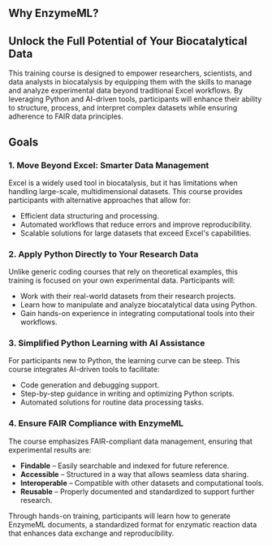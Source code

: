 ## Why EnzymeML?

## Unlock the Full Potential of Your Biocatalytical Data

This training course is designed to empower researchers, scientists, and data analysts in biocatalysis by equipping them with the skills to manage and analyze experimental data beyond traditional Excel workflows. By leveraging Python and AI-driven tools, participants will enhance their ability to structure, process, and interpret complex datasets while ensuring adherence to FAIR data principles.

## Goals

### 1. Move Beyond Excel: Smarter Data Management

Excel is a widely used tool in biocatalysis, but it has limitations when handling large-scale, multidimensional datasets. This course provides participants with alternative approaches that allow for:

- Efficient data structuring and processing.
- Automated workflows that reduce errors and improve reproducibility.
- Scalable solutions for large datasets that exceed Excel's capabilities.

### 2. Apply Python Directly to Your Research Data

Unlike generic coding courses that rely on theoretical examples, this training is focused on your own experimental data. Participants will:

- Work with their real-world datasets from their research projects.
- Learn how to manipulate and analyze biocatalytical data using Python.
- Gain hands-on experience in integrating computational tools into their workflows.

### 3. Simplified Python Learning with AI Assistance

For participants new to Python, the learning curve can be steep. This course integrates AI-driven tools to facilitate:

- Code generation and debugging support.
- Step-by-step guidance in writing and optimizing Python scripts.
- Automated solutions for routine data processing tasks.

### 4. Ensure FAIR Compliance with EnzymeML

The course emphasizes FAIR-compliant data management, ensuring that experimental results are:

- **Findable** – Easily searchable and indexed for future reference.
- **Accessible** – Structured in a way that allows seamless data sharing.
- **Interoperable** – Compatible with other datasets and computational tools.
- **Reusable** – Properly documented and standardized to support further research.

Through hands-on training, participants will learn how to generate EnzymeML documents, a standardized format for enzymatic reaction data that enhances data exchange and reproducibility.
